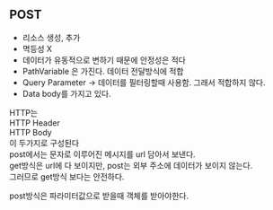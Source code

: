 ## POST
- 리소스 생성, 추가
- 멱등성 X 
- 데이터가 유동적으로 변하기 때문에 안정성은 적다
- PathVariable 은 가진다. 데이터 전달방식에 적합
- Query Parameter -> 데이터를 필터링할때 사용함. 그래서 적합하지 않다.
- Data body를 가지고 있다.

HTTP는<br>
HTTP Header<br>
HTTP Body<br>
이 두가지로 구성된다<br>
post에서는 문자로 이루어진 메시지를 url 담아서 보낸다.<br>
get방식은 url에 다 보이지만, post는 외부 주소에 데이터가 보이지 않는다.<br>
그러므로 get방식 보다는 안전하다. 

post방식은 파라미터값으로 받을때 객체를 받아야한다.